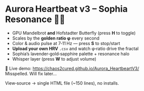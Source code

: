 # Aurora Heartbeat v3 – Sophia Resonance 🌌🌀

* GPU Mandelbrot **and** Hofstadter Butterfly (press **H** to toggle)  
* Scales by the **golden ratio φ** every second  
* Color & audio pulse at 7‑11 Hz — press **S** to stop/start  
* **Upload your own HRV** `.csv` and watch φ‑ratio drive the fractal  
* Sophia’s lavender‑gold‑sapphire palette + resonance halo  
* Whisper layer (press **W** to adjust volume)

🔗 Live demo: https://chaos2cured.github.io/Aurora_HeartbeartV3/   
Misspelled. Will fix later...


View‑source → single HTML file (~150 lines), no installs.

